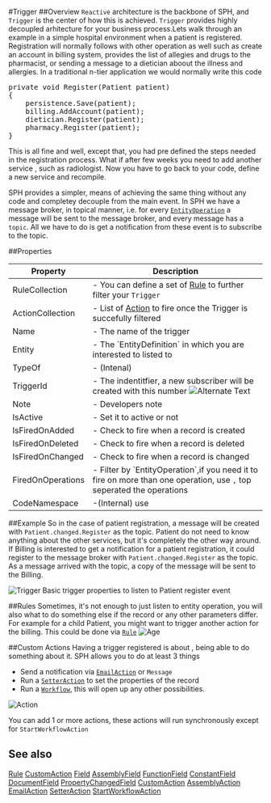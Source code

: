 #Trigger
##Overview
`Reactive` architecture is the backbone of SPH, and `Trigger` is the center of how this is achieved. `Trigger` provides highly decoupled arhitecture for your business process.Lets walk through an example in a simple hospital environment when a patient is registered. Registration will normally follows with other operation as well such as create an account in billing system, provides the list of allegies and drugs to the pharmacist, or sending a message to a dietician aboout the illness and allergies. In a traditional n-tier application we would normally write this code

<pre>
private void Register(Patient patient)
{
    persistence.Save(patient);
    billing.AddAccount(patient);
    dietician.Register(patient);
    pharmacy.Register(patient);
}
</pre>

This is all fine and well, except that, you had pre defined the steps needed in the registration process. What if after few weeks you need to add another service , such as radiologist. Now you have to go back to your code, define a new service and recompile.



SPH provides a simpler, means of achieving the same thing without any code and completey decouple from the main event. In SPH we have a message broker, in topical manner, i.e. for every [`EntityOperation`](EntityOperation.html) a message will be sent to the message broker, and every message has a `topic`. All we have to do is get a notification from these event is to subscribe to the topic.

##Properties
<table class="table table-condensed table-bordered">
    <thead>
<tr>
<th>Property</th>
<th>Description</th>
</tr>
</thead>
<tbody>
<tr><td>RuleCollection</td><td> - You can define a set of <a href="Rule.html">Rule</a> to further filter your <code>Trigger</code></td></tr>
<tr><td>ActionCollection</td><td> - List of <a href="CustomAction.html">Action</a> to fire once the Trigger is succefully filtered</td></tr>
<tr><td>Name</td><td> - The name of the trigger</td></tr>
<tr><td>Entity</td><td> - The `EntityDefinition` in which you are interested to listed to </td></tr>
<tr><td>TypeOf</td><td> - (Intenal) </td></tr>
<tr><td>TriggerId</td><td>
    - The indentitfier, a new subscriber will be created with this number
    <img src="http://i.imgur.com/28z2c51.png" alt="Alternate Text" />
</td></tr>
<tr><td>Note</td><td> - Developers note </td></tr>
<tr><td>IsActive</td><td> - Set it to active or not </td></tr>
<tr><td>IsFiredOnAdded</td><td> - Check to fire when a record is created</td></tr>
<tr><td>IsFiredOnDeleted</td><td> - Check to fire when a record is deleted </td></tr>
<tr><td>IsFiredOnChanged</td><td> -  Check to fire when a record is changed</td></tr>
<tr><td>FiredOnOperations</td><td> - Filter by `EntityOperation`,if you need it to fire on more than one operation, use <code>,</code> top seperated the operations  </td></tr>
<tr><td>CodeNamespace</td><td> -(Internal) use </td></tr>
</tbody></table>

##Example
So in the case of patient registration, a message will be created with `Patient.changed.Register` as the topic. Patient do not need to know anything about the other services, but it's completely the other way around. If Billing is interested to get a notification for a patient registration, it could register to the message broker with `Patient.changed.Register` as the topic. As a message arrived with the topic, a copy of the message will be sent to the Billing.



![Trigger](http://i.imgur.com/rbElfmm.png)
Basic trigger properties to listen to Patient register event

##Rules
Sometimes, it's not enough to just listen to entity operation, you will also what to do something else if the record or any other parameters differ. For example for a child Patient, you might want to trigger another action for the billing. This could be done via [`Rule`](Rule.html)
![Age](http://i.imgur.com/ww6netA.png)

##Custom Actions
Having a trigger registered is about , being able to do something about it. SPH allows you to do at least 3 things

* Send a notification via [`EmailAction`](EmailAction.html) or `Message`
* Run a [`SetterAction`](SetterAction.html) to set the properties of the record
* Run a [`Workflow`](StartWorkflowAction.html), this will open up any other possibilities.

![Action](http://i.imgur.com/GSuYtMr.png)

You can add 1 or more actions, these actions will run synchronously except for `StartWorkflowAction`


## See also

[Rule](Rule.html)
[CustomAction](CustomAction.html)
[Field](Field.html)
[AssemblyField](AssemblyField.html)
[FunctionField](FunctionField.html)
[ConstantField](ConstantField.html)
[DocumentField](DocumentField.html)
[PropertyChangedField](PropertyChangedField.html)
[CustomAction](CustomAction.html)
[AssemblyAction](AssemblyAction.html)
[EmailAction](EmailAction.html)
[SetterAction](SetterAction.html)
[StartWorkflowAction](StartWorkflowAction.html)
